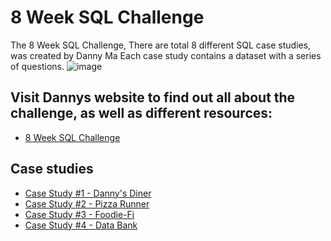 # 8 Week SQL Challenge 
The 8 Week SQL Challenge, There are total 8 different SQL case studies, was created by Danny Ma 
Each case study contains a dataset with a series of questions. 
![image](https://user-images.githubusercontent.com/120476961/226283774-dc5f5404-d93b-49f6-9bab-6e4f5a34d262.png)
## Visit Dannys website to find out all about the challenge, as well as different resources: 
- [8 Week SQL Challenge](https://8weeksqlchallenge.com/)
## Case studies
- [Case Study #1 - Danny's Diner](https://github.com/DooPhiLong/8-Week-SQL-Challenge/tree/main/Case%20Study%20%231%20-%20Danny's%20Diner)
- [Case Study #2 - Pizza Runner](https://github.com/DooPhiLong/8-Week-SQL-Challenge/tree/main/Case%20Study%20%232%20-%20Pizza%20Runner)
- [Case Study #3 - Foodie-Fi](https://github.com/DooPhiLong/8-Week-SQL-Challenge/tree/main/Case%20Study%20%233%20-%20Foodie-Fi)
- [Case Study #4 - Data Bank](https://github.com/DooPhiLong/8-Week-SQL-Challenge/tree/main/Case%20Study%20%234%20-%20Data%20Bank)
